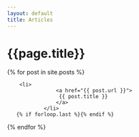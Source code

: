 ```yaml
---
layout: default
title: Articles
---
```

# {{page.title}}

<section>
	
   {% for post in site.posts %}
       <!-- {% assign currentDate = post.date | date: "%B %Y" %}
       {% if currentDate != myDate %}
           {% unless forloop.first %}</ul>{% endunless %}
           <h1>
					 {{ currentDate }}
					 </h1>
           <ul>
           {% assign myDate = currentDate %}
       {% endif %} -->
			 
       	<li>
			 		<a href="{{ post.url }}">
					 {{ post.title }}
					</a>
				</li>
       {% if forloop.last %}{% endif %}
   {% endfor %}

</section>
